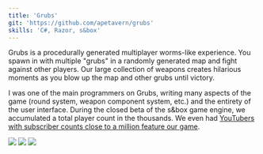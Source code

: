 ```yaml
---
title: 'Grubs'
git: 'https://github.com/apetavern/grubs'
skills: 'C#, Razor, s&box'
---
```


Grubs is a procedurally generated multiplayer worms-like experience. You spawn in with multiple "grubs" in a randomly generated map and fight against other players. Our large collection of weapons creates hilarious moments as you blow up the map and other grubs until victory.

I was one of the main programmers on Grubs, writing many aspects of the game (round system, weapon component system, etc.) and the entirety of the user interface. During the closed beta of the s&box game engine, we accumulated a total player count in the thousands. We even had [YouTubers with subscriber counts close to a million feature our game](https://youtu.be/flcAvTeu1sw).

<Img src="ex1.jpg" />

<Img src="ex2.jpg" />

<Img src="ex3.jpg" />
